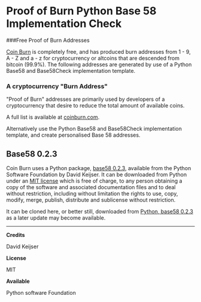 Proof of Burn Python Base 58 Implementation Check
===================


###Free Proof of Burn Addresses 

[Coin Burn](http://coinburn.com) is completely free, and has produced burn addresses from 1 - 9, A - Z and a - z for cryptocurrency or altcoins that are descended from bitcoin (99.9%). The following addresses are generated by use of a Python Base58 and Base58Check implementation template.

### A cryptocurrency "Burn Address"

"Proof of Burn" addresses are primarily used by developers of a cryptocurrency that desire to reduce the total amount of available coins.

A full list is available at [coinburn.com](http;//coinburn.com/). 

Alternatively use the Python Base58 and Base58Check implementation template, and create personalised Base 58 addresses.


Base58 0.2.3
------------------

Coin Burn uses a Python package, [base58 0.2.3](https://pypi.python.org/pypi/base58/0.2.3),  available from the Python Software Foundation by David Keijser. It can be downloaded from Python under an [MIT license](https://opensource.org/licenses/MIT)  which is free of charge, to any person obtaining a copy of the software and associated documentation files and to deal without restriction, including without limitation the rights to use, copy, modify, merge, publish, distribute and sublicense without restriction.

It can be cloned here, or better still, downloaded from [Python, base58 0.2.3](https://pypi.python.org/pypi/base58/0.2.3) as a later update may become available.

----------

 **Credits** 
 
 David Keijser

 **License**
  
MIT

**Available**

Python software Foundation

